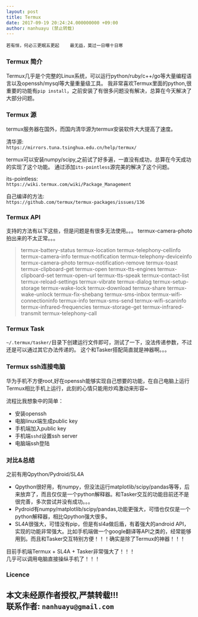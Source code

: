 ```yaml
---
layout: post
title: Termux
date: 2017-09-19 20:24:24.000000000 +09:00
author: nanhuayu (禁止转载)
---
```


`若有恒，何必三更眠五更起   
最无益，莫过一日曝十日寒`

### Termux 简介

Termux几乎是个完整的Linux系统，可以运行python/ruby/c++/go等大量编程语言以及openssh/mysql等大量重量级工具。
我非常喜欢Termux里面的python,很重要的功能有`pip install`，之前安装了有很多问题没有解决，总算在今天解决了大部分问题。

### Termux 源

termux服务器在国外，而国内清华源为termux安装软件大大提高了速度。

清华源:   
`https://mirrors.tuna.tsinghua.edu.cn/help/termux/`

termux可以安装numpy/scipy,之前试了好多遍，一直没有成功，总算在今天成功的实现了这个功能。
通过添加`its-pointless`源完美的解决了这个问题。

its-pointless:  
`https://wiki.termux.com/wiki/Package_Management`

自己编译的方法:   
`https://github.com/termux/termux-packages/issues/136`

### Termux API

支持的方法有以下这些，但是问题是有很多无法使用。。。
termux-camera-photo拍出来的不太正常。。。

> termux-battery-status        termux-location              termux-telephony-cellinfo
> termux-camera-info           termux-notification          termux-telephony-deviceinfo
> termux-camera-photo          termux-notification-remove   termux-toast
> termux-clipboard-get         termux-open                  termux-tts-engines
> termux-clipboard-set         termux-open-url              termux-tts-speak
> termux-contact-list          termux-reload-settings       termux-vibrate
> termux-dialog                termux-setup-storage         termux-wake-lock
> termux-download              termux-share                 termux-wake-unlock
> termux-fix-shebang           termux-sms-inbox             termux-wifi-connectioninfo
> termux-info                  termux-sms-send              termux-wifi-scaninfo
> termux-infrared-frequencies  termux-storage-get
> termux-infrared-transmit     termux-telephony-call

### Termux Task

`~/.termux/tasker/`目录下创建运行文件即可，测试了一下，没法传递参数，不过还是可以通过其它办法传递的。
这个和Tasker搭配简直就是神器啊。。。

### Termux ssh连接电脑

华为手机不方便root,好在openssh能够实现自己想要的功能，在自己电脑上运行Termux相比手机上运行，此刻的心情只能用炒鸡激动来形容~

流程比我想象中的简单：  
* 安装openssh
* 电脑linux端生成public key
* 手机端加入public key
* 手机端`sshd`设置ssh server
* 电脑端ssh登陆

### 对比&总结

之前有用Qpython/Pydroid/SL4A

* Qpython很好用，有numpy，但没法运行matplotlib/scipy/pandas等等，后来放弃了，而且仅仅是一个python解释器。和Tasker交互的功能目前还不是很完善，多次尝试并没有成功。。。
* Pydroid有numpy/matplotlib/scipy/pandas,功能更强大，可惜也仅仅是一个python解释器，相比Qpython强大很多。
* SL4A很强大，可惜没有pip，但是有sl4a做后盾，有着强大的android API，实现的功能非常强大。比如手机端做一个google翻译等API之类的，经常能够用到。而且和Tasker交互特别方便！！！确实是除了Termux的神器！！！

目前手机端Termux + SL4A + Tasker非常强大了！！！   
几乎可以调用电脑直接操纵手机了！！！   

### Licence

本文未经原作者授权,严禁转载!!!   
联系作者: `nanhuayu@gmail.com`
---


